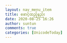 ```yaml
---
layout: nav_menu_item
title: ဖောင့်ထည့်နည်း
date: 2020-08-25 16:26
author: suntun
comments: true
categories: [UnicodeToday]
---
```


